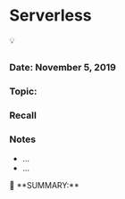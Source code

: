 # Serverless

<aside>
💡

</aside>

## 

### Date: November 5, 2019

### Topic:

### Recall

### Notes

- ...
- ...

<aside>
📌 **SUMMARY:**

</aside>